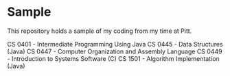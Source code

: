 # Sample
This repository holds a sample of my coding from my time at Pitt.

CS 0401 - Intermediate Programming Using Java
CS 0445 - Data Structures (Java)
CS 0447 - Computer Organization and Assembly Language
CS 0449 - Introduction to Systems Software (C)
CS 1501 - Algorithm Implementation (Java)